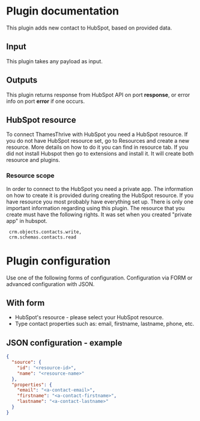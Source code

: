 # Plugin documentation

This plugin adds new contact to HubSpot, based on provided data.

## Input

This plugin takes any payload as input.

## Outputs

This plugin returns response from HubSpot API on port **response**, or error info on port **error** if one occurs.

## HubSpot resource

To connect ThamesThrive with HubSpot you need a HubSpot resource. If you do not have HubSpot resource set, go to Resources
and create a new resource. More details on how to do it you can find in resource tab. If you did not install Hubspot then go to
extensions and install it. It will create both resource and plugins.

### Resource scope

In order to connect to the HubSpot you need a private app. The information on how to create it is provided during
creating the HubSpot resource. If you have resource you most probably have everything set up. There is only one
important information regarding using this plugin. The resource that you create must have the following rights. 
It was set when you created "private app" in hubspot.

```
 crm.objects.contacts.write, 
 crm.schemas.contacts.read
```

# Plugin configuration

Use one of the following forms of configuration. Configuration via FORM or advanced configuration with JSON.

## With form

* HubSpot's resource - please select your HubSpot resource.
* Type contact properties such as: email, firstname, lastname, phone, etc.

## JSON configuration - example

```json
{
  "source": {
    "id": "<resource-id>",
    "name": "<resource-name>"
  },
  "properties": {
    "email": "<a-contact-email>",
    "firstname": "<a-contact-firstname>",
    "lastname": "<a-contact-lastname>"
  }
}
```
